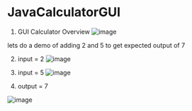# JavaCalculatorGUI




1) GUI Calculator Overview
![image](https://user-images.githubusercontent.com/73298685/187738513-dfeba712-4312-4f1d-98d5-defc5661286a.png)


lets do a demo of adding 2 and 5 to get expected output of 7

2) input = 2
![image](https://user-images.githubusercontent.com/73298685/187738904-dc53f0c5-7d36-4746-97e5-2414e8ef01e4.png)


3) input = 5
![image](https://user-images.githubusercontent.com/73298685/187738963-8ed1e680-03b3-49b6-98b3-0deca54d3236.png)


4) output = 7

![image](https://user-images.githubusercontent.com/73298685/187739099-aa25f0af-4428-427e-a2c3-5a0fe2a0efcd.png)
